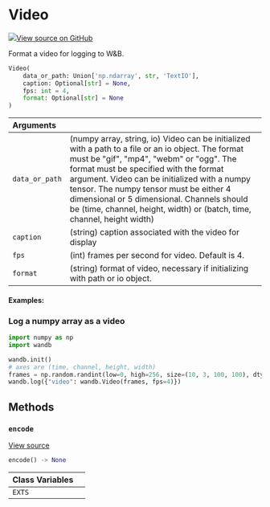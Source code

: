 # Video



[![](https://www.tensorflow.org/images/GitHub-Mark-32px.png)View source on GitHub](https://www.github.com/wandb/client/tree/v0.12.10/wandb/sdk/data_types.py#L1154-L1343)



Format a video for logging to W&B.

```python
Video(
    data_or_path: Union['np.ndarray', str, 'TextIO'],
    caption: Optional[str] = None,
    fps: int = 4,
    format: Optional[str] = None
)
```





| Arguments |  |
| :--- | :--- |
|  `data_or_path` |  (numpy array, string, io) Video can be initialized with a path to a file or an io object. The format must be "gif", "mp4", "webm" or "ogg". The format must be specified with the format argument. Video can be initialized with a numpy tensor. The numpy tensor must be either 4 dimensional or 5 dimensional. Channels should be (time, channel, height, width) or (batch, time, channel, height width) |
|  `caption` |  (string) caption associated with the video for display |
|  `fps` |  (int) frames per second for video. Default is 4. |
|  `format` |  (string) format of video, necessary if initializing with path or io object. |



#### Examples:

### Log a numpy array as a video
<!--yeadoc-test:log-video-numpy-->
```python
import numpy as np
import wandb

wandb.init()
# axes are (time, channel, height, width)
frames = np.random.randint(low=0, high=256, size=(10, 3, 100, 100), dtype=np.uint8)
wandb.log({"video": wandb.Video(frames, fps=4)})
```


## Methods

<h3 id="encode"><code>encode</code></h3>

[View source](https://www.github.com/wandb/client/tree/v0.12.10/wandb/sdk/data_types.py#L1234-L1271)

```python
encode() -> None
```








| Class Variables |  |
| :--- | :--- |
|  `EXTS`<a id="EXTS"></a> |   |

